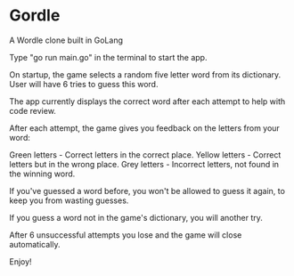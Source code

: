# Gordle

A Wordle clone built in GoLang

Type "go run main.go" in the terminal to start the app.

On startup, the game selects a random five letter word from its dictionary.
User will have 6 tries to guess this word.

The app currently displays the correct word after each attempt to help with code review.

After each attempt, the game gives you feedback on the letters from your word:

Green letters - Correct letters in the correct place.
Yellow letters - Correct letters but in the wrong place.
Grey letters - Incorrect letters, not found in the winning word.

If you've guessed a word before, you won't be allowed to guess it again, to keep you
from wasting guesses.

If you guess a word not in the game's dictionary, you will another try.

After 6 unsuccessful attempts you lose and the game will close automatically.

Enjoy!
